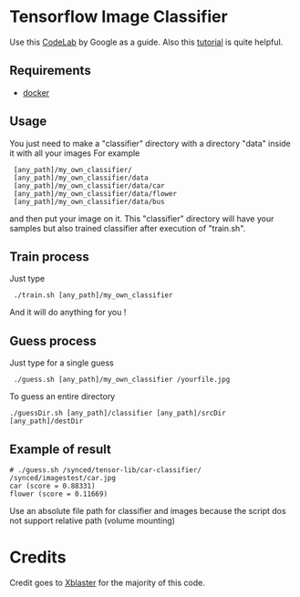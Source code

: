 # Tensorflow Image Classifier

 Use this [CodeLab](https://codelabs.developers.google.com/codelabs/tensorflow-for-poets/?utm_campaign=chrome_series_machinelearning_063016&utm_source=gdev&utm_medium=yt-desc#0) by Google as a guide. Also this [tutorial](https://www.tensorflow.org/versions/r0.9/how_tos/image_retraining/index.html) is quite helpful.

## Requirements

* [docker](https://www.docker.com/products/docker-toolbox)

## Usage 

You just need to make a "classifier" directory with a directory "data" inside it with all your images
For example
```
 [any_path]/my_own_classifier/
 [any_path]/my_own_classifier/data
 [any_path]/my_own_classifier/data/car
 [any_path]/my_own_classifier/data/flower
 [any_path]/my_own_classifier/data/bus
```
 and then put your image on it. 
 This "classifier" directory will have your samples but also trained classifier after execution of "train.sh". 

## Train process
 
Just type
```
 ./train.sh [any_path]/my_own_classifier
``` 
And it will do anything for you !

## Guess process

Just type for a single guess
```
 ./guess.sh [any_path]/my_own_classifier /yourfile.jpg
```

To guess an entire directory
```
./guessDir.sh [any_path]/classifier [any_path]/srcDir [any_path]/destDir
```

## Example of result
```
# ./guess.sh /synced/tensor-lib/car-classifier/ /synced/imagestest/car.jpg
car (score = 0.88331)
flower (score = 0.11669)
```

Use an absolute file path for classifier and images because the script dos not support relative path (volume mounting)

# Credits

Credit goes to [Xblaster](https://github.com/xblaster) for the majority of this code.



